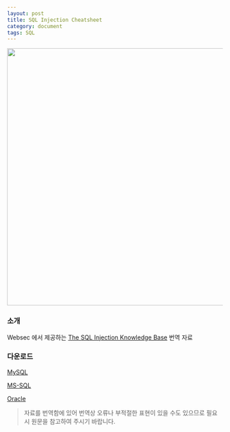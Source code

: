 ```yaml
---
layout: post
title: SQL Injection Cheatsheet
category: document
tags: SQL
---
```


<img src=http://brainfeeder-git.github.io/upload/2014-09-28_sql.jpg width=600>

### 소개
Websec 에서 제공하는 [The SQL Injection Knowledge Base](http://websec.ca/kb/sql_injection) 번역 자료

### 다운로드
[MySQL](http://brainfeeder-git.github.io/upload/2014-09-28_mysql.pdf)

[MS-SQL](http://brainfeeder-git.github.io/upload/2014-09-28_mssql.pdf)

[Oracle](http://brainfeeder-git.github.io/upload/2014-09-28_oracle.pdf)

>자료를 번역함에 있어 번역상 오류나 부적절한 표현이 있을 수도 있으므로 필요시 원문을 참고하여 주시기 바랍니다.

